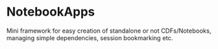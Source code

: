 # NotebookApps
Mini framework for easy creation of standalone or not CDFs/Notebooks, managing simple dependencies, session bookmarking etc.
